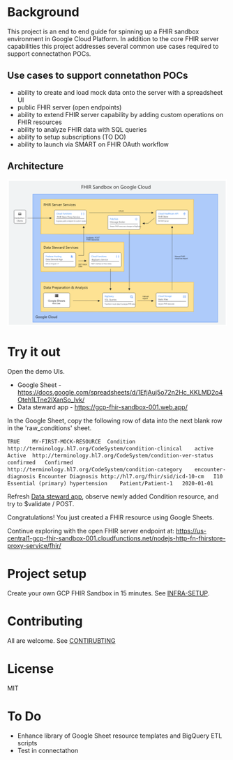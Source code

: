 # Background
This project is an end to end guide for spinning up a FHIR sandbox environment in Google Cloud Platform.  In addition to the core FHIR server capabilities this project addresses several common use cases required to support connectathon POCs.

## Use cases to support connetathon POCs
- ability to create and load mock data onto the server with a spreadsheet UI
- public FHIR server (open endpoints)
- ability to extend FHIR server capability by adding custom operations on FHIR resources
- ability to analyze FHIR data with SQL queries
- ability to setup subscriptions (TO DO)
- ability to launch via SMART on FHIR OAuth workflow

## Architecture
![Architecture Diagram](docs/gcp-fhir-sandbox-architecture-diagram.png)

# Try it out
Open the demo UIs.
- Google Sheet - https://docs.google.com/spreadsheets/d/1EfjAuj5o72n2Hc_KKLMD2o4Oteh1LTne2lXanSo_lvk/
- Data steward app - https://gcp-fhir-sandbox-001.web.app/

In the Google Sheet, copy the following row of data into the next blank row in the 'raw_conditions' sheet.
```
TRUE	MY-FIRST-MOCK-RESOURCE	Condition	http://terminology.hl7.org/CodeSystem/condition-clinical	active	Active	http://terminology.hl7.org/CodeSystem/condition-ver-status	confirmed	Confirmed	http://terminology.hl7.org/CodeSystem/condition-category	encounter-diagnosis	Encounter Diagnosis	http://hl7.org/fhir/sid/icd-10-cm	I10	Essential (primary) hypertension	Patient/Patient-1	2020-01-01
```

Refresh [Data steward app](https://gcp-fhir-sandbox-001.web.app/), observe newly added Condition resource, and try to $validate / POST.

Congratulations!  You just created a FHIR resource using Google Sheets.

Continue exploring with the open FHIR server endpoint at: https://us-central1-gcp-fhir-sandbox-001.cloudfunctions.net/nodejs-http-fn-fhirstore-proxy-service/fhir/

# Project setup
Create your own GCP FHIR Sandbox in 15 minutes.  See [INFRA-SETUP](infra-setup/README.md).

# Contributing
All are welcome.  See [CONTIRUBTING](docs/CONTRIBUTING.md)

# License
MIT

# To Do
- Enhance library of Google Sheet resource templates and BigQuery ETL scripts
- Test in connectathon